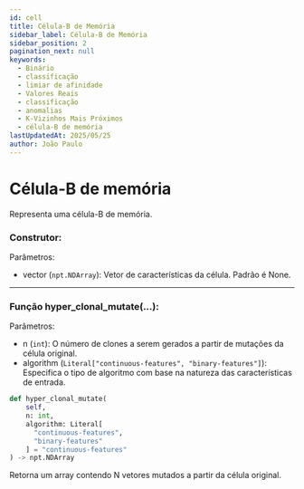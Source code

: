 ```yaml
---
id: cell
title: Célula-B de Memória
sidebar_label: Célula-B de Memória
sidebar_position: 2
pagination_next: null
keywords:
  - Binário
  - classificação
  - limiar de afinidade
  - Valores Reais
  - classificação
  - anomalias
  - K-Vizinhos Mais Próximos
  - célula-B de memória
lastUpdatedAt: 2025/05/25
author: João Paulo
---
```


# Célula-B de memória

Representa uma célula-B de memória.

### Construtor:

Parâmetros:

* vector (`npt.NDArray`): Vetor de características da célula. Padrão é None.


---

### Função hyper_clonal_mutate(...):

Parâmetros:

* n (`int`): O número de clones a serem gerados a partir de mutações da célula original.
* algorithm (`Literal["continuous-features", "binary-features"]`): Especifica o tipo de algoritmo com base na natureza das características de entrada.

```python
def hyper_clonal_mutate(
    self,
    n: int,
    algorithm: Literal[
      "continuous-features",
      "binary-features"
    ] = "continuous-features"
) -> npt.NDArray
```

Retorna um array contendo N vetores mutados a partir da célula original.